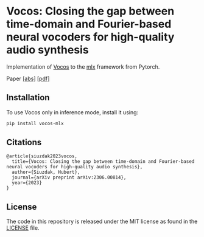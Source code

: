 # Vocos: Closing the gap between time-domain and Fourier-based neural vocoders for high-quality audio synthesis

Implementation of [Vocos](https://github.com/gemelo-ai/vocos) to the [mlx](https://github.com/ml-explore/mlx) framework from Pytorch.

Paper [[abs]](https://arxiv.org/abs/2306.00814) [[pdf]](https://arxiv.org/pdf/2306.00814.pdf)

## Installation

To use Vocos only in inference mode, install it using:

```bash
pip install vocos-mlx
```
## Citations


```
@article{siuzdak2023vocos,
  title={Vocos: Closing the gap between time-domain and Fourier-based neural vocoders for high-quality audio synthesis},
  author={Siuzdak, Hubert},
  journal={arXiv preprint arXiv:2306.00814},
  year={2023}
}
```

## License

The code in this repository is released under the MIT license as found in the
[LICENSE](LICENSE) file.

